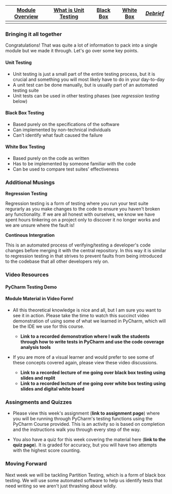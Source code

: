 | [Module Overview](./unittest_module.md) | [What is Unit Testing](./what_is_unit_testing.md) | [Black Box](./black_box.md) | [White Box](./white_box.md) | [*Debrief*](./debrief.md) |
|-----------------|----------------------|-----------|-----------|---------|
|                 |                      |           |           |         |

### Bringing it all together

Congratulations! That was quite a lot of information to pack into a single module but we made it through. Let's go over some key points. 

#### Unit Testing

* Unit testing is just a small part of the entire testing process, but it is crucial and something you will most likely have to do in your day-to-day
* A unit test can be done manually, but is usually part of an automated testing suite
* Unit tests can be used in other testing phases (see _regression testing_ below)

#### Black Box Testing

* Based purely on the specifications of the software
* Can implemented by non-technical individuals
* Can't identify what fault caused the failure

#### White Box Testing

* Based purely on the code as written
* Has to be implemented by someone familiar with the code
* Can be used to compare test suites' effectiveness

### Additional Musings

**Regression Testing**

Regression testing is a form of testing where you run your test suite regurarly as you make changes to the code to ensure you haven't broken any functionality. If we are all honest with ourselves, we know we have spent hours tinkering on a project only to discover it no longer works and we are unsure where the fault is!

**Continous Intergration**

This is an automated process of verifying/testing a developer's code changes before merging it with the central repository. In this way it is similar to regression testing in that strives to prevent faults from being introduced to the codebase that all other developers rely on.

### Video Resources

#### PyCharm Testing Demo


#### Module Material in Video Form!

* All this theoretical knowledge is nice and all, but I am sure you want to see it in action. Please take the time to watch this succinct video demonstration of using some of what we learned in PyCharm, which will be the IDE we use for this course.

  * **Link to a recorded demonstration where I walk the students through how to write tests in PyCharm and use the code coverage analysis tools**
  
* If you are more of a visual learner and would prefer to see some of these concepts covered again, please view these video discussions.

  * **Link to a recorded lecture of me going over black box testing using slides and replit**
  * **Link to a recorded lecture of me going over white box testing using slides and digital white board**
  
  
### Assingments and Quizzes

* Please view this week's assignment (**link to assignment page**) where you will be running through PyCharm's testing functions using the PyCharm Course provided. This is an activity so is based on completion and the instructions walk you through every step of the way.

* You also have a quiz for this week covering the material here (**link to the quiz page**). It is graded for accuracy, but you will have two attempts with the highest score counting.

### Moving Forward

Next week we will be tackling Partition Testing, which is a form of black box testing. We will use some automated software to help us identify tests that need writing so we aren't just thrashing about wildly.
  
